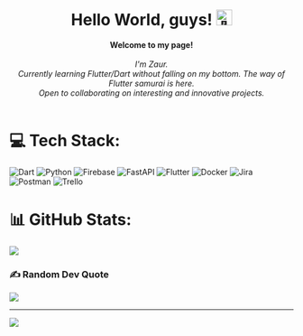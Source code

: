 <h1 align="center">Hello World, guys! <img src="https://github.com/wervlad/wervlad/assets/24524555/766d336d-b87d-44ba-807c-c51de2bc6b4d" width="28px" alt="👋"></h1>
<p align="center">
    <b>Welcome to my page!</b><br><br>
    <i>
        I'm Zaur.<br>
        Currently learning Flutter/Dart without falling on my bottom. The way of Flutter samurai is here.<br>
        Open to collaborating on interesting and innovative projects.<br>
    </i><br>
</p>

# 💻 Tech Stack:
![Dart](https://img.shields.io/badge/dart-%230175C2.svg?style=for-the-badge&logo=dart&logoColor=white) ![Python](https://img.shields.io/badge/python-3670A0?style=for-the-badge&logo=python&logoColor=ffdd54) ![Firebase](https://img.shields.io/badge/firebase-%23039BE5.svg?style=for-the-badge&logo=firebase) ![FastAPI](https://img.shields.io/badge/FastAPI-005571?style=for-the-badge&logo=fastapi) ![Flutter](https://img.shields.io/badge/Flutter-%2302569B.svg?style=for-the-badge&logo=Flutter&logoColor=white) ![Docker](https://img.shields.io/badge/docker-%230db7ed.svg?style=for-the-badge&logo=docker&logoColor=white) ![Jira](https://img.shields.io/badge/jira-%230A0FFF.svg?style=for-the-badge&logo=jira&logoColor=white) ![Postman](https://img.shields.io/badge/Postman-FF6C37?style=for-the-badge&logo=postman&logoColor=white) ![Trello](https://img.shields.io/badge/Trello-%23026AA7.svg?style=for-the-badge&logo=Trello&logoColor=white)
# 📊 GitHub Stats:
<!-- ![](https://github-readme-stats.vercel.app/api?username=melanch0lic&theme=tokyonight&hide_border=false&include_all_commits=true&count_private=true)<br/> -->
![](https://github-readme-streak-stats.herokuapp.com/?user=melanch0lic&theme=tokyonight&hide_border=false)<br/>
<!-- ![](https://github-readme-stats.vercel.app/api/top-langs/?username=melanch0lic&theme=tokyonight&hide_border=false&include_all_commits=true&count_private=true&layout=compact) -->

### ✍️ Random Dev Quote
![](https://quotes-github-readme.vercel.app/api?type=horizontal&theme=radical)

---
[![](https://visitcount.itsvg.in/api?id=melanch0lic&icon=0&color=6)](https://visitcount.itsvg.in)

<!-- Proudly created with GPRM ( https://gprm.itsvg.in ) -->
